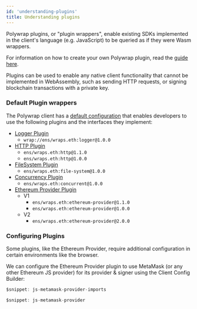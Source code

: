 ```yaml
---
id: 'understanding-plugins'
title: Understanding plugins
---
```


Polywrap plugins, or "plugin wrappers", enable existing SDKs implemented in the client's language (e.g. JavaScript) to be queried as if they were Wasm wrappers.

For information on how to create your own Polywrap plugin, read the [guide here](/tutorials/create-plugin-wrappers/create-js-plugin).

Plugins can be used to enable any native client functionality that cannot be implemented in WebAssembly, such as sending HTTP requests, or signing blockchain transactions with a private key.

### **Default Plugin wrappers**

The Polywrap client has a [default configuration](https://github.com/polywrap/javascript-client/tree/origin-dev/packages/client-config-builder#bundle-defaultconfig) that enables developers to use the following plugins and the interfaces they implement:  
* [Logger Plugin](https://github.com/polywrap/logging)
  * `wrap://ens/wraps.eth:logger@1.0.0`
* [HTTP Plugin](https://github.com/polywrap/http)
  * `ens/wraps.eth:http@1.1.0`
  * `ens/wraps.eth:http@1.0.0`
* [FileSystem Plugin](https://github.com/polywrap/file-system)
  * `ens/wraps.eth:file-system@1.0.0`
* [Concurrency Plugin](https://github.com/polywrap/concurrent)
  * `ens/wraps.eth:concurrent@1.0.0`
* [Ethereum Provider Plugin](https://github.com/polywrap/ethereum)
  * V1
    * `ens/wraps.eth:ethereum-provider@1.1.0`
    * `ens/wraps.eth:ethereum-provider@1.0.0`
  * V2
    * `ens/wraps.eth:ethereum-provider@2.0.0`

### **Configuring Plugins**

Some plugins, like the Ethereum Provider, require additional configuration in certain environments like the browser. 

We can configure the Ethereum Provider plugin to use MetaMask (or any other Ethereum JS provider) for its provider & signer using the Client Config Builder:

```typescript
$snippet: js-metamask-provider-imports

$snippet: js-metamask-provider
```
